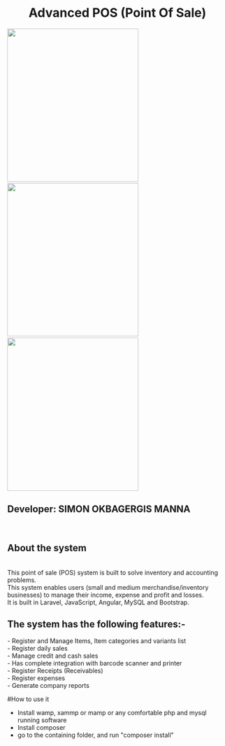 <h1 align="center"> Advanced POS (Point Of Sale) </h1>
<p>
    
 <img src="https://user-images.githubusercontent.com/32343117/216509195-007b71c5-01f2-4305-a2d7-552133cb5a05.PNG" width=300 height=350 /> &nbsp; 
 <img src="https://user-images.githubusercontent.com/32343117/216508771-657000ef-25f5-4c1a-964f-fa2c0077e644.PNG" width=300 height=350 /> &nbsp; 
 <img src="https://user-images.githubusercontent.com/32343117/216509670-e855b0ae-3c6a-44d5-b104-da937b77a7e8.PNG" width=300 height=350 />   
   
</p>

<h2>Developer: SIMON OKBAGERGIS MANNA</h2> <br/>
<h2>About the system</h2><br/>
This point of sale (POS) system is built to solve inventory and accounting problems. <br/>
This system enables users (small and medium merchandise/inventory businesses) to manage their income, expense and profit and losses.<br/>
It is built in Laravel, JavaScript, Angular, MySQL and Bootstrap.<br/>

<h2>The system has the following features:-</h2>
-	Register and Manage Items, Item categories and variants list<br/>
-	Register daily sales<br/>
-	Manage credit and cash sales<br/>
-	Has complete integration with barcode scanner and printer<br/>
-	Register Receipts (Receivables)<br/>
-	Register expenses<br/>
-	Generate company reports<br/>


#How to use it
- Install wamp, xammp or mamp or any comfortable php and mysql running software
- Install composer
- go to the containing folder, and run "composer install"
 

